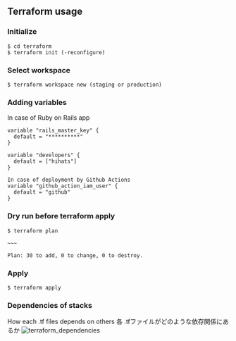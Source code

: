 ## Terraform usage

### Initialize
```
$ cd terraform
$ terraform init (-reconfigure)
```

### Select workspace
```
$ terraform workspace new (staging or production)
```

### Adding variables
In case of Ruby on Rails app
```
variable "rails_master_key" {
  default = "**********"
}

variable "developers" {
  default = ["hihats"]
}

In case of deployment by Github Actions
variable "github_action_iam_user" {
  default = "github"
}
```

### Dry run before terraform apply
```
$ terraform plan

~~~

Plan: 30 to add, 0 to change, 0 to destroy.
```

### Apply
```
$ terraform apply
```

### Dependencies of stacks
How each .tf files depends on others
 各 .tfファイルがどのような依存関係にあるか
![terraform_dependencies](https://user-images.githubusercontent.com/2120249/98707614-92989480-23c3-11eb-9ef0-89b90c20fefe.jpg)
